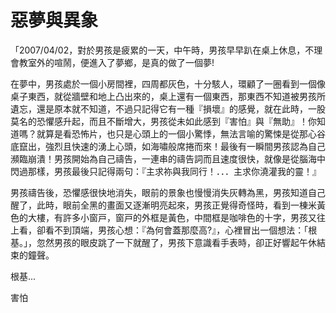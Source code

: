 # 惡夢與異象

「2007/04/02，對於男孩是疲累的一天，中午時，男孩早早趴在桌上休息，不理會教室外的喧鬧，便進入了夢鄉，是真的做了一個夢!

在夢中，男孩處於一個小房間裡，四周都灰色，十分駭人，環顧了一圈看到一個像桌子東西，就從牆壁和地上凸出來的，桌上還有一個東西，那東西不知道被男孩所遺忘，還是原本就不知道，不過只記得它有一種『損壞』的感覺，就在此時，一股莫名的恐懼感升起，而且不斷增大，男孩從未如此感到『害怕』與『無助』！你知道嗎？就算是看恐怖片，也只是心頭上的一個小驚悸，無法言喻的驚悚是從那心谷底竄出，強烈且快速的湧上心頭，如海嘯般席捲而來！最後有一瞬間男孩認為自己瀕臨崩潰！男孩開始為自己禱告，一連串的禱告詞而且速度很快，就像是從腦海中閃過那樣，男孩最後只記得兩句：『主求祢與我同行！．．．主求你澆灌我的靈！』

男孩禱告後，恐懼感很快地消失，眼前的景象也慢慢消失灰轉為黑，男孩知道自己醒了，此時，眼前全黑的畫面又逐漸明亮起來，男孩正覺得奇怪時，看到一棟米黃色的大樓，有許多小窗⼾，窗⼾的外框是黃色，中間框是咖啡色的十字，男孩又往上看，卻看不到頂端，男孩心想：『為何會蓋那麼高?』，心裡冒出一個想法：「根基。」，忽然男孩的眼皮跳了一下就醒了，男孩下意識看手表時，卻正好響起午休結束的鐘聲。

根基...

害怕
